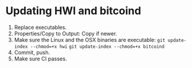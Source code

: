 # Updating HWI and bitcoind

1. Replace executables.
2. Properties/Copy to Output: Copy if newer.
3. Make sure the Linux and the OSX binaries are executable:
	`git update-index --chmod=+x hwi`
	`git update-index --chmod=+x bitcoind`
4. Commit, push.
5. Make sure CI passes.
